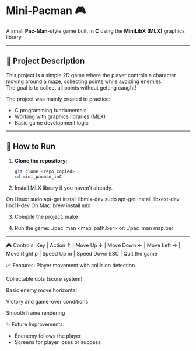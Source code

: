 # Mini-Pacman 🎮

A small **Pac-Man**-style game built in **C** using the **MiniLibX (MLX)** graphics library.

---

## 📜 Project Description

This project is a simple 2D game where the player controls a character moving around a maze, collecting points while avoiding enemies.  
The goal is to collect all points without getting caught!

The project was mainly created to practice:
- C programming fundamentals
- Working with graphics libraries (MLX)
- Basic game development logic

---

## 🚀 How to Run

1. **Clone the repository:**
   ```bash
   git clone <repo copied>
   cd mini_pacman_inC

2. Install MLX library if you haven't already.

On Linux:
  sudo apt-get install libmlx-dev
  sudo apt-get install libxext-dev libx11-dev
On Mac:
  brew install mlx
  
3. Compile the project:
     make

4. Run the game:
         ./pac_man <map_path.ber>
   or:   ./pac_man map.ber

---

🎮 Controls:
  Key | Action
  ↑   | Move Up
  ↓   | Move Down
  ←   | Move Left
  →   | Move Right
  p   | Speed Up
  m   | Speed Down
  ESC | Quit the game

📈 Features:
  Player movement with collision detection
  
  Collectable dots (score system)
  
  Basic enemy move horizontal
  
  Victory and game-over conditions
  
  Smooth frame rendering

✨ Future Improvements:
  - Enenemy follows the player
  - Screens for player loses or success
